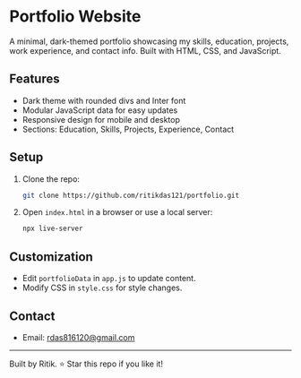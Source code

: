 # Portfolio Website

A minimal, dark-themed portfolio showcasing my skills, education, projects, work experience, and contact info. Built with HTML, CSS, and JavaScript.

## Features
- Dark theme with rounded divs and Inter font
- Modular JavaScript data for easy updates
- Responsive design for mobile and desktop
- Sections: Education, Skills, Projects, Experience, Contact

## Setup
1. Clone the repo:
   ```bash
   git clone https://github.com/ritikdas121/portfolio.git
   ```
2. Open `index.html` in a browser or use a local server:
   ```bash
   npx live-server
   ```

## Customization
- Edit `portfolioData` in `app.js` to update content.
- Modify CSS in `style.css` for style changes.

## Contact
- Email: [rdas816120@gmail.com](mailto:rdas816120@gmail.com)

---
Built by Ritik. ⭐ Star this repo if you like it!
